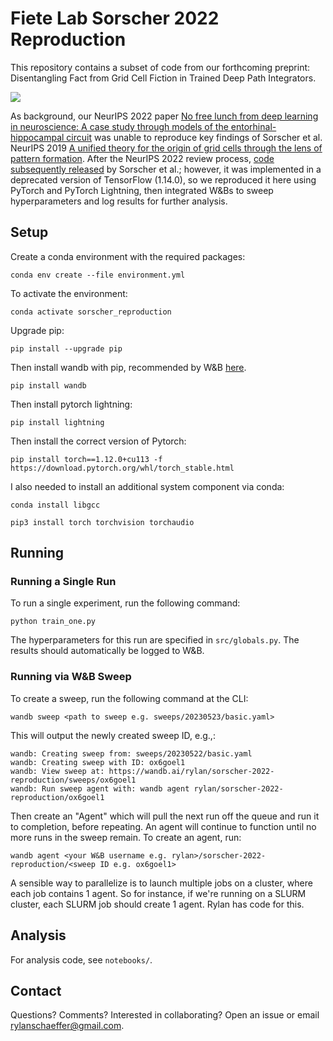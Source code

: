 # Fiete Lab Sorscher 2022 Reproduction

This repository contains a subset of code from our forthcoming preprint:
Disentangling Fact from Grid Cell Fiction in Trained Deep Path Integrators.

![](figures/sorscher_rebuttal.png)

As background, our NeurIPS 2022 paper [No free lunch from deep learning in neuroscience: A case study through models of the entorhinal-hippocampal circuit](https://proceedings.neurips.cc/paper_files/paper/2022/file/66808849a9f5d8e2d00dbdc844de6333-Paper-Conference.pdf)
was unable to reproduce key findings of Sorscher et al. NeurIPS 2019 [A unified theory for the origin of grid cells through
the lens of pattern formation](https://ganguli-gang.stanford.edu/pdf/19.DecodePattern.pdf).
After the NeurIPS 2022 review process, [code subsequently released](https://github.com/ganguli-lab/grid-pattern-formation/blob/master/square_grid_cells.ipynb)
by Sorscher et al.; however, it was implemented in a deprecated version of TensorFlow (1.14.0),
so we reproduced it here using PyTorch and PyTorch Lightning, then integrated W&Bs to sweep hyperparameters and 
log results for further analysis.

## Setup

Create a conda environment with the required packages:

`conda env create --file environment.yml`

To activate the environment:

`conda activate sorscher_reproduction`

Upgrade pip:

`pip install --upgrade pip`

Then install wandb with pip, recommended by W&B [here](https://docs.wandb.ai/guides/technical-faq/setup).

`pip install wandb`

Then install pytorch lightning:

`pip install lightning`

Then install the correct version of Pytorch:

`pip install torch==1.12.0+cu113 -f https://download.pytorch.org/whl/torch_stable.html`

I also needed to install an additional system component via conda:

`conda install libgcc`

`pip3 install torch torchvision torchaudio`

## Running

### Running a Single Run

To run a single experiment, run the following command:

`python train_one.py`

The hyperparameters for this run are specified in `src/globals.py`. The results should
automatically be logged to W&B.

### Running via W&B Sweep

To create a sweep, run the following command at the CLI:

`wandb sweep <path to sweep e.g. sweeps/20230523/basic.yaml>`

This will output the newly created sweep ID, e.g.,:

```
wandb: Creating sweep from: sweeps/20230522/basic.yaml
wandb: Creating sweep with ID: ox6goel1
wandb: View sweep at: https://wandb.ai/rylan/sorscher-2022-reproduction/sweeps/ox6goel1
wandb: Run sweep agent with: wandb agent rylan/sorscher-2022-reproduction/ox6goel1
```

Then create an "Agent" which will pull the next run off the queue and run it to completion, before repeating.
An agent will continue to function until no more runs in the sweep remain. To create an agent, run:

`wandb agent <your W&B username e.g. rylan>/sorscher-2022-reproduction/<sweep ID e.g. ox6goel1>`

A sensible way to parallelize is to launch multiple jobs on a cluster, where each job contains 1 agent.
So for instance, if we're running on a SLURM cluster, each SLURM job should create 1 agent.
Rylan has code for this.

## Analysis

For analysis code, see `notebooks/`.

## Contact

Questions? Comments? Interested in collaborating? Open an issue or email rylanschaeffer@gmail.com.